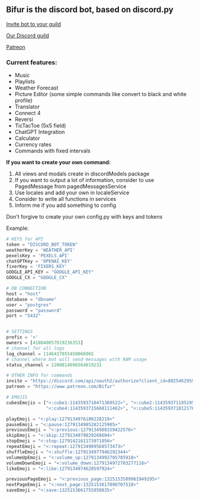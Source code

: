 ## Bifur is the discord bot, based on discord.py

[Invite bot to your guild](https://discord.com/api/oauth2/authorize?client_id=802546295906107423&permissions=1644372164209&scope=bot)

[Our Discord guild](https://discord.gg/2EGkGzDTK5)

[Patreon](https://www.patreon.com/Bifur)

### Current features:
- Music
- Playlists
- Weather Forecast
- Picture Editor (some simple commands like convert to black and white profile)
- Translator
- Connect 4
- Reversi
- TicTacToe (5x5 field)
- ChatGPT Integration
- Calculator
- Currency rates
- Commands with fixed intervals

**If you want to create your own command:**
1. All views and modals create in discordModels package
2. If you want to output a lot of information, consider to use PagedMessage from pagedMessagesService
3. Use locales and add your own in localeService
4. Consider to write all functions in services
5. Inform me if you add something to config

Don't forgive to create your own config.py with keys and tokens

Example:
```python
# KEYS for API
token = "DISCORD_BOT_TOKEN"
weatherKey = 'WEATHER_API'
pexelsKey = 'PEXELS_API'
chatGPTKey = 'OPENAI_KEY'
fixerKey = 'FIXERS_KEY'
GOOGLE_API_KEY = "GOOGLE_API_KEY"
GOOGLE_CX = "GOOGLE_CX"

# DB CONNECTION
host = "host"
database = "dbname"
user = "postgres"
password = "password"
port = "5432"


# SETTINGS
prefix = '>'
owners = [418040057019236353]
# channel for all logs
log_channel = 1146417855450066965
# channel where bot will send messages with RAM usage
status_channel = 1200814696564019231

# OTHER INFO for commands
invite = "https://discord.com/api/oauth2/authorize?client_id=802546295906107423&permissions=1644372164209&scope=bot"
patreon = "https://www.patreon.com/Bifur"

# EMOJIS
cubesEmojis = ["<:cube1:1143593710471360522>", "<:cube2:1143593711951954001>", "<:cube3:1143593714229461154>",
               "<:cube4:1143593715668111462>", "<:cube5:1143593718121762836>", "<:cube6:1143593719094853865>"]

playEmoji = "<:play:1279134976180228219>"
pauseEmoji = "<:pause:1279134985282125905>"
previousEmoji = "<:previous:1279134988159422576>"
skipEmoji = "<:skip:1279134979829268604>"
stopEmoji = "<:stop:1279142161173971056>"
repeatEmoji = "<:repeat:1279134989568573473>"
shuffleEmoji = "<:shuffle:1279134977946292344>"
volumeUpEmoji = "<:volume_up:1279134992705785918>"
volumeDownEmoji = "<:volume_down:1279134972703277116>"
likeEmoji = "<:like:1279134974628597924>"

previousPageEmoji = "<:previous_page:1325153589961949195>"
nextPageEmoji = "<:next_page:1325153617090707518>"
saveEmoji = "<:save:1325153661755850835>"
```
